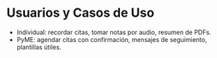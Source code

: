 # Usuarios y Casos de Uso

- Individual: recordar citas, tomar notas por audio, resumen de PDFs.
- PyME: agendar citas con confirmación, mensajes de seguimiento, plantillas útiles.
